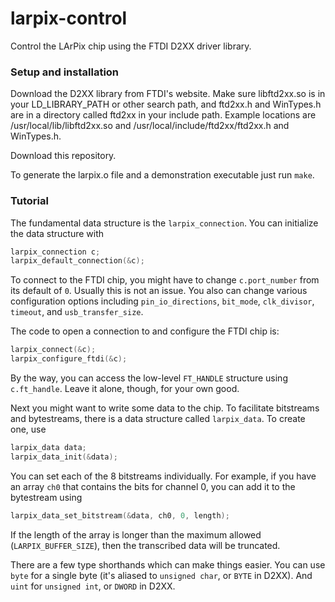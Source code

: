 # larpix-control

Control the LArPix chip using the FTDI D2XX driver library.

### Setup and installation

Download the D2XX library from FTDI's website. Make sure libftd2xx.so is
in your LD\_LIBRARY\_PATH or other search path, and ftd2xx.h and
WinTypes.h are in a directory called ftd2xx in your include path. Example locations are
/usr/local/lib/libftd2xx.so and /usr/local/include/ftd2xx/ftd2xx.h and
WinTypes.h.

Download this repository.

To generate the larpix.o file and a demonstration executable just run
`make`.

### Tutorial

The fundamental data structure is the `larpix_connection`. You can
initialize the data structure with

```C
larpix_connection c;
larpix_default_connection(&c);
```

To connect to the FTDI chip, you might have to change `c.port_number`
from its default of `0`. Usually this is not an issue. You also can
change various configuration options including `pin_io_directions`,
`bit_mode`, `clk_divisor`, `timeout`, and `usb_transfer_size`.

The code to open a connection to and configure the FTDI chip is:

```C
larpix_connect(&c);
larpix_configure_ftdi(&c);
```

By the way, you can access the low-level `FT_HANDLE` structure using
`c.ft_handle`. Leave it alone, though, for your own good.

Next you might want to write some data to the chip. To facilitate
bitstreams and bytestreams, there is a data structure called
`larpix_data`. To create one, use

```C
larpix_data data;
larpix_data_init(&data);
```

You can set each of the 8 bitstreams individually. For example, if you
have an array `ch0` that contains the bits for channel 0, you can add it
to the bytestream using

```C
larpix_data_set_bitstream(&data, ch0, 0, length);
```

If the length of the array is longer than the maximum allowed
(`LARPIX_BUFFER_SIZE`), then the transcribed data will be truncated.

There are a few type shorthands which can make things easier. You can
use `byte` for a single byte (it's aliased to `unsigned char`, or `BYTE`
in D2XX). And `uint` for `unsigned int`, or `DWORD` in D2XX.
